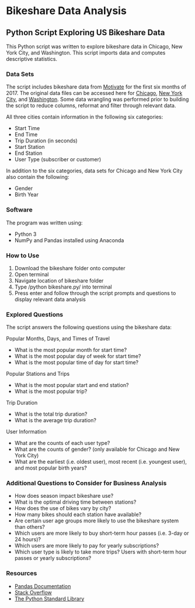 # Bikeshare Data Analysis
## Python Script Exploring US Bikeshare Data
This Python script was written to explore bikeshare data in Chicago, New York City, and Washington. This script imports data and computes descriptive statistics.

### Data Sets
The script includes bikeshare data from [Motivate](https://www.motivateco.com/) for the first six months of 2017. The original data files can be accessed here for [Chicago](https://www.divvybikes.com/system-data), [New York City](https://www.citibikenyc.com/system-data), and [Washington](https://www.capitalbikeshare.com/system-data). Some data wrangling was performed prior to building the script to reduce columns, reformat and filter through relevant data.

All three cities contain information in the following six categories:

 * Start Time
 * End Time
 * Trip Duration (in seconds)
 * Start Station
 * End Station
 * User Type (subscriber or customer)

In addition to the six categories, data sets for Chicago and New York City also contain the following:
* Gender
* Birth Year

### Software
The program was written using:
* Python 3
* NumPy and Pandas installed using Anaconda

### How to Use

1. Download the bikeshare folder onto computer
2. Open terminal
3. Navigate location of bikeshare folder
4. Type /python bikeshare.py/ into terminal
5. Press enter and follow through the script prompts and questions to display relevant data analysis

### Explored Questions
The script answers the following questions using the bikeshare data:

Popular Months, Days, and Times of Travel
* What is the most popular month for start time?
* What is the most popular day of week for start time?
* What is the most popular time of day for start time?

Popular Stations and Trips
* What is the most popular start and end station?
* What is the most popular trip?


Trip Duration
* What is the total trip duration?
* What is the average trip duration?

User Information
* What are the counts of each user type?
* What are the counts of gender? (only available for Chicago and New York City)
* What are the earliest (i.e. oldest user), most recent (i.e. youngest user), and most popular birth years?


### Additional Questions to Consider for Business Analysis
* How does season impact bikeshare use?
* What is the optimal driving time between stations?
* How does the use of bikes vary by city?
* How many bikes should each station have available?
* Are certain user age groups more likely to use the bikeshare system than others?
* Which users are more likely to buy short-term hour passes (i.e. 3-day or 24 hours)?
* Which users are more likely to pay for yearly subscriptions?
* Which user type is likely to take more trips? Users with short-term hour passes or yearly subscriptions?

### Resources
* [Pandas Documentation](https://pandas.pydata.org/pandas-docs/stable/)
* [Stack Overflow](https://stackoverflow.com/)
* [The Python Standard Library](https://docs.python.org/3/library/)
